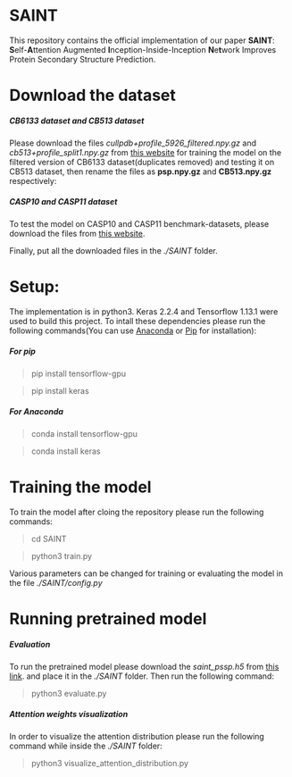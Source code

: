 # SAINT
This repository contains the official implementation of our paper **SAINT**: **S**elf-**A**ttention Augmented **I**nception-Inside-Inception **N**e**t**work Improves Protein Secondary Structure Prediction.

# Download the dataset
##### CB6133 dataset and CB513 dataset
Please download the files *cullpdb+profile_5926_filtered.npy.gz* and *cb513+profile_split1.npy.gz* from [this website](http://www.princeton.edu/~jzthree/datasets/ICML2014/) for training the model on the filtered version of CB6133 dataset(duplicates removed) and testing it on CB513 dataset, then rename the files as **psp.npy.gz** and **CB513.npy.gz** respectively:
##### CASP10 and CASP11 dataset
To test the model on CASP10 and CASP11 benchmark-datasets, please download the files from [this website](https://drive.google.com/drive/folders/1404cRlQmMuYWPWp5KwDtA7BPMpl-vF-d).

Finally, put all the downloaded files in the *./SAINT* folder.

# Setup:
The implementation is in python3. Keras 2.2.4 and Tensorflow 1.13.1 were used to build this project. To intall these dependencies please run the following commands(You can use [Anaconda](https://www.anaconda.com/) or [Pip](https://pip.pypa.io/en/stable/installing/) for installation):
##### For pip
> pip install tensorflow-gpu

> pip install keras

##### For Anaconda
> conda install tensorflow-gpu

> conda install keras

# Training the model
To train the model after cloing the repository please run the following commands:
> cd SAINT

> python3 train.py

Various parameters can be changed for training or evaluating the model in the file *./SAINT/config.py*

# Running pretrained model
##### Evaluation
To run the pretrained model please download the *saint_pssp.h5* from [this link](https://drive.google.com/open?id=1dV5T1VUzVzU8qJD1W6wEEET28eTIPKfM). and place it in the *./SAINT* folder.
Then run the following command:
> python3 evaluate.py
##### Attention weights visualization
In order to visualize the attention distribution please run the following command while inside the *./SAINT* folder:
> python3 visualize_attention_distribution.py
